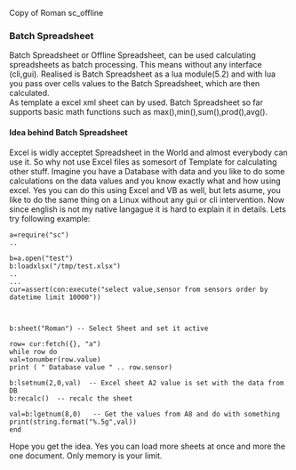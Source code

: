 Copy of Roman sc_offline

### Batch Spreadsheet

Batch Spreadsheet or Offline Spreadsheet, can be used calculating spreadsheets as batch processing.
This means without any interface (cli,gui). Realised is Batch Spreadsheet as a lua module(5.2) and 
with lua you pass over cells values to the Batch Spreadsheet, which are then calculated.   
As template a excel xml sheet can by used. Batch Spreadsheet so far supports basic math functions such as 
max(),min(),sum(),prod(),avg(). 

#### Idea behind Batch Spreadsheet

Excel is widly acceptet Spreadsheet in the World and almost everybody can use it. So why not use Excel files as somesort of Template for calculating other stuff.
Imagine you have a Database with data and you like to do some calculations on the data values and you know exactly what and how using excel. Yes you can do this using Excel and VB as well, but lets asume, you like to do the same thing on a Linux without any gui or cli intervention. 
Now since english is not my native langague it is hard to explain it in details. Lets try following example:


```
a=require("sc")
..

b=a.open("test")
b:loadxlsx("/tmp/test.xlsx")
..
...
cur=assert(con:execute("select value,sensor from sensors order by datetime limit 10000"))



b:sheet("Roman") -- Select Sheet and set it active 

row= cur:fetch({}, "a")
while row do
val=tonumber(row.value)
print ( " Database value " .. row.sensor)

b:lsetnum(2,0,val)  -- Excel sheet A2 value is set with the data from DB 
b:recalc()  -- recalc the sheet

val=b:lgetnum(8,0)   -- Get the values from A8 and do with something
print(string.format("%.5g",val))
end

```

Hope you get the idea. Yes you can load more sheets at once and more the one document. Only memory is your limit.

 

 



